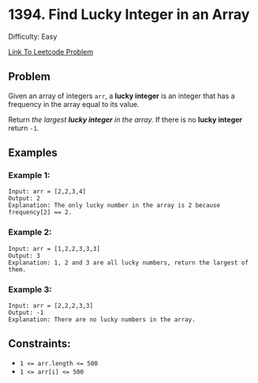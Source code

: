 # 1394. Find Lucky Integer in an Array
Difficulty: Easy

[Link To Leetcode Problem](https://leetcode.com/problems/find-lucky-integer-in-an-array/)

## Problem
Given an array of integers `arr`, a **lucky integer** is an integer that has a frequency in the array equal to its value.

Return *the largest **lucky integer** in the array.* If there is no **lucky integer** return `-1`.

## Examples
### Example 1:
```
Input: arr = [2,2,3,4]
Output: 2
Explanation: The only lucky number in the array is 2 because frequency[2] == 2.
```
### Example 2:
```
Input: arr = [1,2,2,3,3,3]
Output: 3
Explanation: 1, 2 and 3 are all lucky numbers, return the largest of them.
```
### Example 3:
```
Input: arr = [2,2,2,3,3]
Output: -1
Explanation: There are no lucky numbers in the array.
```

## Constraints:
- `1 <= arr.length <= 500`
- `1 <= arr[i] <= 500`